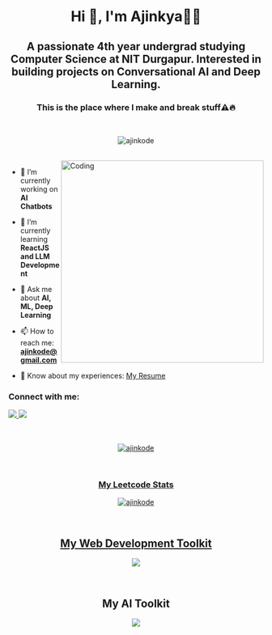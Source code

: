 <h1 align="center">Hi 👋, I'm Ajinkya🧑‍💻</h1>
<h2 align="center">A passionate 4th year undergrad studying Computer Science at NIT Durgapur. Interested in building projects on Conversational AI and Deep Learning.</h2>
<h3 align="center">This is the place where I make and break stuff⚠️🔥</h3>

<br />
<p align="center"> <img src="https://komarev.com/ghpvc/?username=ajinkode&label=PROFILE%20VIEWS&color=0e75b6&style=flat" alt="ajinkode" /> </p>
<br />


<img align="right" alt="Coding" width="400" src="https://github.com/ajinkode/ajinkode/assets/127986789/2eda3f9f-4e8a-49e8-8626-819ab60684c1">
<!-- ![blue nature(2)](https://github.com/ajinkode/ajinkode/assets/127986789/a233b541-b2f5-4161-af86-256913dc17fe) -->
<!-- ![Frame 1](https://github.com/ajinkode/ajinkode/assets/127986789/2eda3f9f-4e8a-49e8-8626-819ab60684c1) -->

- 🔭 I’m currently working on **AI Chatbots**

- 🌱 I’m currently learning **ReactJS and LLM Development**

- 💬 Ask me about **AI, ML, Deep Learning**

- 📫 How to reach me: **ajinkode@gmail.com**

- 📄 Know about my experiences: [My Resume](https://drive.google.com/file/d/136N0_oOxw67ADuggPXBdFf-_fFeaECq0/view?usp=sharing)

<h3>Connect with me:</h3>
<a href="https://linkedin.com/in/ajinkode">
<img src="https://skillicons.dev/icons?i=linkedin">

<a href="https://twitter.com/ajinkode">
<img src="https://skillicons.dev/icons?i=twitter">

    
<br />
<br />
<br />

<p align="center"> <img src="https://streak-stats.demolab.com/?user=ajinkode&theme=transparent" alt="ajinkode" /> </p>
<br />

<h3 align="center">My Leetcode Stats</h2>
<p align="center"> <img src="https://leetcard.jacoblin.cool/ajinkode?ext=heatmap" alt="ajinkode" /> </p>

<br />


<h2 align="center">My Web Development Toolkit</h2>

<p align="center">
    <a href="https://skillicons.dev">
    <img src="https://skillicons.dev/icons?i=html,css,js,react,nodejs,mongodb,tailwind,express,postman">
  </a>
</p>
<br />
<h2 align="center">My AI Toolkit</h2>

<p align="center">
    <a href="https://skillicons.dev">
    <img src="https://skillicons.dev/icons?i=tensorflow,pytorch,python,stackoverflow">
  </a>
</p>

<!-- [![GitHub Streak](https://streak-stats.demolab.com/?user=ajinkode&theme=transparent)](https://git.io/streak-stats) -->
<!-- [Profile Views](https://komarev.com/ghpvc/?username=ajinkode&label=PROFILE+VIEWS) -->                                      
<br />
<br />
